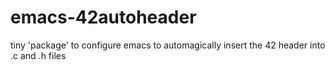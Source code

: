 # emacs-42autoheader
tiny 'package' to configure emacs to automagically insert the 42 header into .c and .h files
